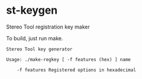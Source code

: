 # st-keygen
Stereo Tool registration key maker

To build, just run make.

```
Stereo Tool key generator

Usage: ./make-regkey [ -f features (hex) ] name

	-f features	Registered options in hexadecimal

```
